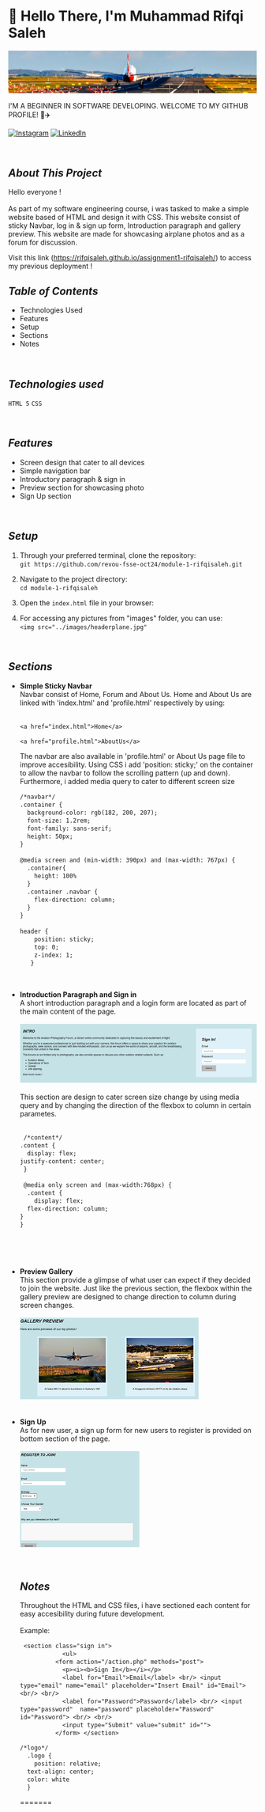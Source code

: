 #  👋 Hello There, I'm Muhammad Rifqi Saleh


<img src="images/headerplane.jpg">


I'M A BEGINNER IN SOFTWARE DEVELOPING. WELCOME TO MY GITHUB PROFILE! 🚀✈️

[![Instagram](https://img.shields.io/badge/Instagram-%23E4405F.svg?logo=Instagram&logoColor=white)](https://instagram.com/rifqisaleh) [![LinkedIn](https://img.shields.io/badge/LinkedIn-%230077B5.svg?logo=linkedin&logoColor=white)](https://www.linkedin.com/in/muhammad-rifqi-saleh-77b61911a/) 

<br/>


## <i><b>About This Project</b></i>
Hello everyone ! <br/> <br/>
As part of my software engineering course, i was tasked to make a simple website based of HTML and design it with CSS. This website consist of sticky Navbar, log in & sign up form, Introduction paragraph and gallery preview. This website are made for showcasing airplane photos and as a forum for discussion.

Visit this link (https://rifqisaleh.github.io/assignment1-rifqisaleh/) to access my previous deployment !

## <i><b> Table of Contents </b></i>
<ul><li>Technologies Used</li>
<li>Features</li>
<li>Setup</li>
<li>Sections</li> 
<li>Notes</li></ul>


<br/>

## <i><b> Technologies used </b></i>

`HTML 5` `CSS`

<br/>

## <i><b> Features </b></i> <br/>

<ul>
<li>Screen design that cater to all devices</li>
<li>Simple navigation bar</li>
<li>Introductory paragraph & sign in</li>
<li>Preview section for showcasing photo</li>
<li>Sign Up section</li> </ul>

<br/>

## <i><b>Setup</b></i> <br/>

1. Through your preferred terminal, clone the repository:<br>
    `git https://github.com/revou-fsse-oct24/module-1-rifqisaleh.git`

2. Navigate to the project directory:<br>
`cd module-1-rifqisaleh`

3. Open the `index.html` file in your browser:
   
4. For accessing any pictures from "images" folder, you can use: <br>
 `<img src="../images/headerplane.jpg"`

<br>

 ## <i><b>Sections</i></b>

 <ul><li><b>Simple Sticky Navbar</b><br>
Navbar consist of Home, Forum and About Us. Home and About Us are linked with 'index.html' and 'profile.html' respectively by using:<br><br>

 ```{r, eval=FALSE}
 <a href="index.html">Home</a>
```
```{r, eval=FALSE}
<a href="profile.html">AboutUs</a>
```
The navbar are also available in 'profile.html' or About Us page file to improve accesibility. Using CSS i add 'position: sticky;' on the container to allow the navbar to follow the scrolling pattern (up and down). Furthermore, i added media query to cater to different screen size
```{r, eval=FALSE}
/*navbar*/
.container {
  background-color: rgb(182, 200, 207);
  font-size: 1.2rem;
  font-family: sans-serif;
  height: 50px;
}

@media screen and (min-width: 390px) and (max-width: 767px) {
  .container{
    height: 100%
  }
  .container .navbar {
    flex-direction: column;
  }
}

header {
    position: sticky;
    top: 0;
    z-index: 1;
   }
   ```
 
 </li><br/><br>

<li><b>Introduction Paragraph and Sign in</b><br>
A short introduction paragraph and a login form are located as part of the main content of the page.<br><br>
<img src="images/introparagraph.png">
<br> <br>This section are design to cater screen size change by using media query and by changing the direction of the flexbox to column in certain parametes. <br> <br>

```{r, eval=false}
 /*content*/
.content {
  display: flex;
justify-content: center;
 }

 @media only screen and (max-width:768px) {
  .content {
    display: flex;
  flex-direction: column;
}
}
```
<br><br><br>

<li><b>Preview Gallery</b><br>
This section provide a glimpse of what user can expect if they decided to join the website. Just like the previous section, the flexbox within the gallery preview are designed to change direction to column during screen changes. <br> <br>
<img src="images/gallerypreview.png"><br><br><br>

<li><b>Sign Up</b><br>
As for new user, a sign up form for new users to register is provided on bottom section of the page.
<br><br>
<img src="images/signupform.png"><br><br><br>


## <i><b> Notes </b></i> <br>
Throughout the HTML and CSS files, i have sectioned each content for easy accesibility during future development.<br><br>
Example:<br>

```{r, eval=False}
 <section class="sign in">
            <ul>
          <form action="/action.php" methods="post">
            <p><i><b>Sign In</b></i></p>
            <label for="Email">Email</label> <br/> <input type="email" name="email" placeholder="Insert Email" id="Email"> <br/> <br/> 
            <label for="Password">Password</label> <br/> <input type="password"  name="password" placeholder="Password" id="Password"> <br/> <br/>
            <input type="Submit" value="submit" id="">
          </form> </section>
```

```{r, eval=false}
/*logo*/
  .logo {
    position: relative;
  text-align: center;
  color: white
  }
```  
=======

